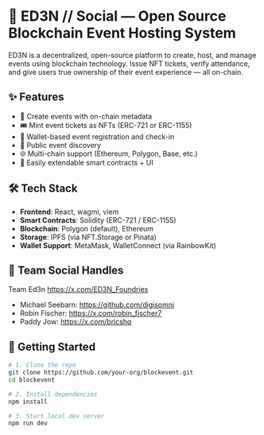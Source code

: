 # 🎉 ED3N // Social — Open Source Blockchain Event Hosting System

ED3N is a decentralized, open-source platform to create, host, and manage events using blockchain technology. Issue NFT tickets, verify attendance, and give users true ownership of their event experience — all on-chain.

## ✨ Features

- 📝 Create events with on-chain metadata
- 🎟️ Mint event tickets as NFTs (ERC-721 or ERC-1155)
- 🔐 Wallet-based event registration and check-in
- 🔎 Public event discovery
- 🌐 Multi-chain support (Ethereum, Polygon, Base, etc.)
- 🧩 Easily extendable smart contracts + UI

## 🛠 Tech Stack

- **Frontend**: React, wagmi, viem
- **Smart Contracts**: Solidity (ERC-721 / ERC-1155)
- **Blockchain**: Polygon (default), Ethereum
- **Storage**: IPFS (via NFT.Storage or Pinata)
- **Wallet Support**: MetaMask, WalletConnect (via RainbowKit)

## 👥 Team Social Handles

Team Ed3n https://x.com/ED3N_Foundries
- Michael Seebarn: https://github.com/digisomni
- Robin Fischer:  https://x.com/robin_fischer7
- Paddy Jow: https://x.com/bricshq

## 🚀 Getting Started

```bash
# 1. Clone the repo
git clone https://github.com/your-org/blockevent.git
cd blockevent

# 2. Install dependencies
npm install

# 3. Start local dev server
npm run dev
